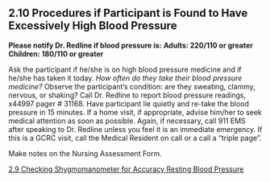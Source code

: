 ## 2.10 Procedures if Participant is Found to Have Excessively High Blood Pressure

**Please notify Dr. Redline if blood pressure is:**
**Adults: 220/110 or greater**
**Children: 180/110 or greater**


Ask the participant if he/she is on high blood pressure medicine and if he/she has taken it today. _How often do they take their blood pressure medicine?_  Observe the participant’s condition: are they sweating, clammy, nervous, or shaking?  Call Dr. Redline to report blood pressure readings, x44997 pager # 31168.  Have participant lie quietly and re-take the blood pressure in 15 minutes. If a home visit, if appropriate, advise him/her to seek medical attention as soon as possible. Again, if necessary, call 911 EMS after speaking to Dr. Redline unless you feel it is an immediate emergency. If this is a GCRC visit, call the Medical Resident on call or a call a “triple page”.

Make notes on the Nursing Assessment Form.


<div class="center">
<div class="btn-group">
  <a href=":pages_path:/manuals/resting-blood-pressure/2-09-00-checking-sphygo-accuracy.md" class="btn btn-default">
    <span class="glyphicon glyphicon-chevron-left"></span>
    2.9 Checking Shygmomanometer for Accuracy
  </a>

  <a href=":pages_path:/manuals/resting-blood-pressure" class="btn btn-default">
    <span class="glyphicon glyphicon-chevron-up"></span>
    Resting Blood Pressure
  </a>
</div>
</div>
